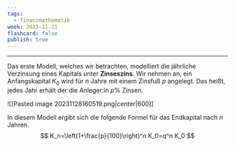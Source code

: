 ```yaml
---
tags:
  - finanzmathematik
week: 2023-11-21
flashcard: false
publish: true
---
```

***

Das erste Modell, welches wir betrachten, modelliert die jährliche Verzinsung eines Kapitals unter **Zinseszins**. Wir nehmen an, ein Anfangskapital $K_0$ wird für $n$ Jahre mit einem Zinsfuß $p$ angelegt. Das heißt, jedes Jahr erhält der:die Anleger:in $p \%$ Zinsen.

![[Pasted image 20231128160519.png|center|600]]

In diesem Modell ergibt sich die folgende Formel für das Endkapital nach $n$ Jahren.
$$
K_n=\left(1+\frac{p}{100}\right)^n K_0=q^n K_0
$$
